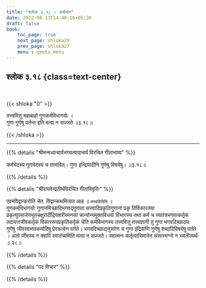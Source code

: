 ```yaml
---
title: "श्लोक ३.१८ - कर्मयोग"
date: 2022-08-13T14:40:16+05:30
draft: false
book:
    toc_page: true
    next_page: shloka29
    prev_page: shloka27
    menu : geeta_menu
---
```




## श्लोक ३.१८ {class=text-center}

<br/>

{{< shloka  "0"  >}}

तत्त्ववित्तु महाबाहो गुणकर्मविभागयोः ।  
गुणा गुणेषु वर्तन्त इति मत्वा न सज्जते ॥३.१८॥   


{{< /shloka >}}

---


{{% details "श्रीमन्मध्वाचार्यभगवत्पादाचर्य विरचित  गीताभाष्य" %}}

कर्मभेदस्य गुणभेदस्य च तत्त्ववित्। गुणा इन्द्रियादीनि गुणेषु विषयेषु। ॥३.१८॥ 



{{% /details %}}



{{% details "श्रीराघवेन्द्रतीर्थविरचित गीताविवृतिः" %}}

एवमविद्वान्करोति चेत‌. विद्वान्कथमित्यत आह ॥ `तत्त्वविदिति` ।  
गुणकर्मविभागयोः गुणानमिच्छादिभगवद्गुणाता सत्त्वादिप्रकृतिगुणानां
प्रकृ तिंविकारतया प्रकृत्युपसर्जनभूतचक्षुरादींद्रियशरीरमनसां
चान्योन्यमुक्तविधया विभागस्य तथा कर्म च स्वतंत्रभगवत्कर्तृकं 
तदायत्तजीवकर्तृकं विकाररूपप्रकृतिकर्वृकं चेति कर्मविभागस्य 
तत्त्ववित्तु तत्त्वज्ञानी तु गुणा भगवदिच्छादयः गुणेषु 
जीवस्वभावकर्मादिषु प्रेरकत्वेन
वर्तते। भगवदिच्छाद्यनुसरेण च गुणा इंद्रियाणि गुणेषु 
शब्दादिविषयेषु वर्तते । अतो जीवस्य न क्वापि स्वातंत्र्यमिति मत्वा न 
सज्जते। स्वात्मनः कर्तृत्वाभिमानेन
संसारमग्नो न भवतीत्यर्थः ॥ २८॥

{{% /details %}}



{{% details "पद विचार" %}}


{{% /details %}}
